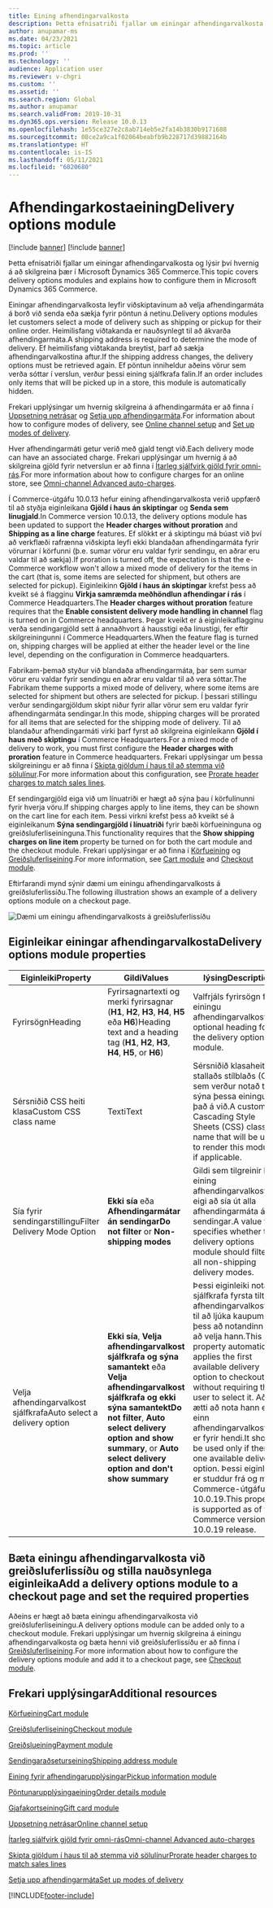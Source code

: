 ```yaml
---
title: Eining afhendingarvalkosta
description: Þetta efnisatriði fjallar um einingar afhendingarvalkosta og lýsir því hvernig á að skilgreina þær í Microsoft Dynamics 365 Commerce.
author: anupamar-ms
ms.date: 04/23/2021
ms.topic: article
ms.prod: ''
ms.technology: ''
audience: Application user
ms.reviewer: v-chgri
ms.custom: ''
ms.assetid: ''
ms.search.region: Global
ms.author: anupamar
ms.search.validFrom: 2019-10-31
ms.dyn365.ops.version: Release 10.0.13
ms.openlocfilehash: 1e55ce327e2c8ab714eb5e2fa14b3830b9171688
ms.sourcegitcommit: 08ce2a9ca1f02064beabfb9b228717d39882164b
ms.translationtype: HT
ms.contentlocale: is-IS
ms.lasthandoff: 05/11/2021
ms.locfileid: "6020680"
---
```

# <a name="delivery-options-module"></a><span data-ttu-id="7c75e-103">Afhendingarkostaeining</span><span class="sxs-lookup"><span data-stu-id="7c75e-103">Delivery options module</span></span>

[!include [banner](includes/banner.md)]
[!include [banner](includes/preview-banner.md)]

<span data-ttu-id="7c75e-104">Þetta efnisatriði fjallar um einingar afhendingarvalkosta og lýsir því hvernig á að skilgreina þær í Microsoft Dynamics 365 Commerce.</span><span class="sxs-lookup"><span data-stu-id="7c75e-104">This topic covers delivery options modules and explains how to configure them in Microsoft Dynamics 365 Commerce.</span></span>

<span data-ttu-id="7c75e-105">Einingar afhendingarvalkosta leyfir viðskiptavinum að velja afhendingarmáta á borð við senda eða sækja fyrir pöntun á netinu.</span><span class="sxs-lookup"><span data-stu-id="7c75e-105">Delivery options modules let customers select a mode of delivery such as shipping or pickup for their online order.</span></span> <span data-ttu-id="7c75e-106">Heimilisfang viðtakanda er nauðsynlegt til að ákvarða afhendingarmáta.</span><span class="sxs-lookup"><span data-stu-id="7c75e-106">A shipping address is required to determine the mode of delivery.</span></span> <span data-ttu-id="7c75e-107">Ef heimilisfang viðtakanda breytist, þarf að sækja afhendingarvalkostina aftur.</span><span class="sxs-lookup"><span data-stu-id="7c75e-107">If the shipping address changes, the delivery options must be retrieved again.</span></span> <span data-ttu-id="7c75e-108">Ef pöntun inniheldur aðeins vörur sem verða sóttar í verslun, verður þessi eining sjálfkrafa falin.</span><span class="sxs-lookup"><span data-stu-id="7c75e-108">If an order includes only items that will be picked up in a store, this module is automatically hidden.</span></span>

<span data-ttu-id="7c75e-109">Frekari upplýsingar um hvernig skilgreina á afhendingarmáta er að finna í [Uppsetning netrásar](channel-setup-online.md) og [Setja upp afhendingarmáta](/dynamicsax-2012/appuser-itpro/set-up-modes-of-delivery).</span><span class="sxs-lookup"><span data-stu-id="7c75e-109">For information about how to configure modes of delivery, see [Online channel setup](channel-setup-online.md) and [Set up modes of delivery](/dynamicsax-2012/appuser-itpro/set-up-modes-of-delivery).</span></span>

<span data-ttu-id="7c75e-110">Hver afhendingarmáti getur verið með gjald tengt við.</span><span class="sxs-lookup"><span data-stu-id="7c75e-110">Each delivery mode can have an associated charge.</span></span> <span data-ttu-id="7c75e-111">Frekari upplýsingar um hvernig á að skilgreina gjöld fyrir netverslun er að finna í [Ítarleg sjálfvirk gjöld fyrir omni-rás](omni-auto-charges.md).</span><span class="sxs-lookup"><span data-stu-id="7c75e-111">For more information about how to configure charges for an online store, see [Omni-channel Advanced auto-charges](omni-auto-charges.md).</span></span>

<span data-ttu-id="7c75e-112">Í Commerce-útgáfu 10.0.13 hefur eining afhendingarvalkosta verið uppfærð til að styðja eiginleikana **Gjöld í haus án skiptingar** og **Senda sem línugjald**.</span><span class="sxs-lookup"><span data-stu-id="7c75e-112">In Commerce version 10.0.13, the delivery options module has been updated to support the **Header charges without proration** and **Shipping as a line charge** features.</span></span> <span data-ttu-id="7c75e-113">Ef slökkt er á skiptingu má búast við því að verkflæði rafrænna viðskipta leyfi ekki blandaðan afhendingarmáta fyrir vörurnar í körfunni (þ.e. sumar vörur eru valdar fyrir sendingu, en aðrar eru valdar til að sækja).</span><span class="sxs-lookup"><span data-stu-id="7c75e-113">If proration is turned off, the expectation is that the e-Commerce workflow won't allow a mixed mode of delivery for the items in the cart (that is, some items are selected for shipment, but others are selected for pickup).</span></span> <span data-ttu-id="7c75e-114">Eiginleikinn **Gjöld í haus án skiptingar** krefst þess að kveikt sé á flagginu **Virkja samræmda meðhöndlun afhendingar í rás** í Commerce Headquarters.</span><span class="sxs-lookup"><span data-stu-id="7c75e-114">The **Header charges without proration** feature requires that the **Enable consistent delivery mode handling in channel** flag is turned on in Commerce headquarters.</span></span> <span data-ttu-id="7c75e-115">Þegar kveikt er á eiginleikaflagginu verða sendingargjöld sett á annaðhvort á hausstigi eða línustigi, fer eftir skilgreiningunni í Commerce Headquarters.</span><span class="sxs-lookup"><span data-stu-id="7c75e-115">When the feature flag is turned on, shipping charges will be applied at either the header level or the line level, depending on the configuration in Commerce headquarters.</span></span>

<span data-ttu-id="7c75e-116">Fabrikam-þemað styður við blandaða afhendingarmáta, þar sem sumar vörur eru valdar fyrir sendingu en aðrar eru valdar til að vera sóttar.</span><span class="sxs-lookup"><span data-stu-id="7c75e-116">The Fabrikam theme supports a mixed mode of delivery, where some items are selected for shipment but others are selected for pickup.</span></span> <span data-ttu-id="7c75e-117">Í þessari stillingu verður sendingargjöldum skipt niður fyrir allar vörur sem eru valdar fyrir afhendingarmáta sendingar.</span><span class="sxs-lookup"><span data-stu-id="7c75e-117">In this mode, shipping charges will be prorated for all items that are selected for the shipping mode of delivery.</span></span> <span data-ttu-id="7c75e-118">Til að blandaður afhendingarmáti virki þarf fyrst að skilgreina eiginleikann **Gjöld í haus með skiptingu** í Commerce Headquarters.</span><span class="sxs-lookup"><span data-stu-id="7c75e-118">For a mixed mode of delivery to work, you must first configure the **Header charges with proration** feature in Commerce headquarters.</span></span> <span data-ttu-id="7c75e-119">Frekari upplýsingar um þessa skilgreiningu er að finna í [Skipta gjöldum í haus til að stemma við sölulínur](pro-rate-charges-matching-lines.md).</span><span class="sxs-lookup"><span data-stu-id="7c75e-119">For more information about this configuration, see [Prorate header charges to match sales lines](pro-rate-charges-matching-lines.md).</span></span>

<span data-ttu-id="7c75e-120">Ef sendingargjöld eiga við um línuatriði er hægt að sýna þau í körfulínunni fyrir hverja vöru.</span><span class="sxs-lookup"><span data-stu-id="7c75e-120">If shipping charges apply to line items, they can be shown on the cart line for each item.</span></span> <span data-ttu-id="7c75e-121">Þessi virkni krefst þess að kveikt sé á eiginleikanum **Sýna sendingargjöld í línuatriði** fyrir bæði körfueininguna og greiðsluferliseininguna.</span><span class="sxs-lookup"><span data-stu-id="7c75e-121">This functionality requires that the **Show shipping charges on line item** property be turned on for both the cart module and the checkout module.</span></span> <span data-ttu-id="7c75e-122">Frekari upplýsingar er að finna í [Körfueining](add-cart-module.md) og [Greiðsluferliseining](add-checkout-module.md).</span><span class="sxs-lookup"><span data-stu-id="7c75e-122">For more information, see [Cart module](add-cart-module.md) and [Checkout module](add-checkout-module.md).</span></span>

<span data-ttu-id="7c75e-123">Eftirfarandi mynd sýnir dæmi um einingu afhendingarvalkosts á greiðsluferlissíðu.</span><span class="sxs-lookup"><span data-stu-id="7c75e-123">The following illustration shows an example of a delivery options module on a checkout page.</span></span>

![Dæmi um einingu afhendingarvalkosts á greiðsluferlissíðu](./media/ecommerce-deliveryoptions.PNG)

## <a name="delivery-options-module-properties"></a><span data-ttu-id="7c75e-125">Eiginleikar einingar afhendingarvalkosta</span><span class="sxs-lookup"><span data-stu-id="7c75e-125">Delivery options module properties</span></span>

| <span data-ttu-id="7c75e-126">Eiginleiki</span><span class="sxs-lookup"><span data-stu-id="7c75e-126">Property</span></span> | <span data-ttu-id="7c75e-127">Gildi</span><span class="sxs-lookup"><span data-stu-id="7c75e-127">Values</span></span> | <span data-ttu-id="7c75e-128">lýsing</span><span class="sxs-lookup"><span data-stu-id="7c75e-128">Description</span></span> |
|----------|--------|-------------|
| <span data-ttu-id="7c75e-129">Fyrirsögn</span><span class="sxs-lookup"><span data-stu-id="7c75e-129">Heading</span></span> | <span data-ttu-id="7c75e-130">Fyrirsagnartexti og merki fyrirsagnar (**H1**, **H2**, **H3**, **H4**, **H5** eða **H6**)</span><span class="sxs-lookup"><span data-stu-id="7c75e-130">Heading text and a heading tag (**H1**, **H2**, **H3**, **H4**, **H5**, or **H6**)</span></span> | <span data-ttu-id="7c75e-131">Valfrjáls fyrirsögn fyrir einingu afhendingarvalkosta.</span><span class="sxs-lookup"><span data-stu-id="7c75e-131">An optional heading for the delivery options module.</span></span> |
| <span data-ttu-id="7c75e-132">Sérsniðið CSS heiti klasa</span><span class="sxs-lookup"><span data-stu-id="7c75e-132">Custom CSS class name</span></span> | <span data-ttu-id="7c75e-133">Texti</span><span class="sxs-lookup"><span data-stu-id="7c75e-133">Text</span></span> | <span data-ttu-id="7c75e-134">Sérsniðið klasaheiti stallaðs stílblaðs (CSS) sem verður notað til að sýna þessa einingu, ef það á við.</span><span class="sxs-lookup"><span data-stu-id="7c75e-134">A custom Cascading Style Sheets (CSS) class name that will be used to render this module, if applicable.</span></span> |
| <span data-ttu-id="7c75e-135">Sía fyrir sendingarstillingu</span><span class="sxs-lookup"><span data-stu-id="7c75e-135">Filter Delivery Mode Option</span></span> | <span data-ttu-id="7c75e-136">**Ekki sía** eða **Afhendingarmátar án sendingar**</span><span class="sxs-lookup"><span data-stu-id="7c75e-136">**Do not filter** or **Non-shipping modes**</span></span> | <span data-ttu-id="7c75e-137">Gildi sem tilgreinir hvort eining afhendingarvalkosta eigi að sía út alla afhendingarmáta án sendingar.</span><span class="sxs-lookup"><span data-stu-id="7c75e-137">A value that specifies whether the delivery options module should filter out all non-shipping delivery modes.</span></span> |
| <span data-ttu-id="7c75e-138">Velja afhendingarvalkost sjálfkrafa</span><span class="sxs-lookup"><span data-stu-id="7c75e-138">Auto select a delivery option</span></span> | <span data-ttu-id="7c75e-139">**Ekki sía**, **Velja afhendingarvalkost sjálfkrafa og sýna samantekt** eða **Velja afhendingarvalkost sjálfkrafa og ekki sýna samantekt**</span><span class="sxs-lookup"><span data-stu-id="7c75e-139">**Do not filter**, **Auto select delivery option and show summary**, or **Auto select delivery option and don't show summary**</span></span> | <span data-ttu-id="7c75e-140">Þessi eiginleiki notar sjálfkrafa fyrsta tiltæka afhendingarvalkostinn til að ljúka kaupum án þess að notandinn þurfi að velja hann.</span><span class="sxs-lookup"><span data-stu-id="7c75e-140">This property automatically applies the first available delivery option to checkout without requiring the user to select it.</span></span> <span data-ttu-id="7c75e-141">Aðeins ætti að nota hann ef einn afhendingarvalkostur er fyrir hendi.</span><span class="sxs-lookup"><span data-stu-id="7c75e-141">It should be used only if there is one available delivery option.</span></span> <span data-ttu-id="7c75e-142">Þessi eiginleiki er studdur frá og með Commerce-útgáfu 10.0.19.</span><span class="sxs-lookup"><span data-stu-id="7c75e-142">This property is supported as of the Commerce version 10.0.19 release.</span></span> |

## <a name="add-a-delivery-options-module-to-a-checkout-page-and-set-the-required-properties"></a><span data-ttu-id="7c75e-143">Bæta einingu afhendingarvalkosta við greiðsluferlissíðu og stilla nauðsynlega eiginleika</span><span class="sxs-lookup"><span data-stu-id="7c75e-143">Add a delivery options module to a checkout page and set the required properties</span></span>

<span data-ttu-id="7c75e-144">Aðeins er hægt að bæta einingu afhendingarvalkosta við greiðsluferliseiningu.</span><span class="sxs-lookup"><span data-stu-id="7c75e-144">A delivery options module can be added only to a checkout module.</span></span> <span data-ttu-id="7c75e-145">Frekari upplýsingar um hvernig skilgreina á einingu afhendingarvalkosta og bæta henni við greiðsluferlissíðu er að finna í [Greiðsluferliseining](add-checkout-module.md).</span><span class="sxs-lookup"><span data-stu-id="7c75e-145">For more information about how to configure the delivery options module and add it to a checkout page, see [Checkout module](add-checkout-module.md).</span></span>

## <a name="additional-resources"></a><span data-ttu-id="7c75e-146">Frekari upplýsingar</span><span class="sxs-lookup"><span data-stu-id="7c75e-146">Additional resources</span></span>

[<span data-ttu-id="7c75e-147">Körfueining</span><span class="sxs-lookup"><span data-stu-id="7c75e-147">Cart module</span></span>](add-cart-module.md)

[<span data-ttu-id="7c75e-148">Greiðsluferliseining</span><span class="sxs-lookup"><span data-stu-id="7c75e-148">Checkout module</span></span>](add-checkout-module.md)

[<span data-ttu-id="7c75e-149">Greiðslueining</span><span class="sxs-lookup"><span data-stu-id="7c75e-149">Payment module</span></span>](payment-module.md)

[<span data-ttu-id="7c75e-150">Sendingaraðseturseining</span><span class="sxs-lookup"><span data-stu-id="7c75e-150">Shipping address module</span></span>](ship-address-module.md)

[<span data-ttu-id="7c75e-151">Eining fyrir afhendingarupplýsingar</span><span class="sxs-lookup"><span data-stu-id="7c75e-151">Pickup information module</span></span>](pickup-info-module.md)

[<span data-ttu-id="7c75e-152">Pöntunarupplýsingaeining</span><span class="sxs-lookup"><span data-stu-id="7c75e-152">Order details module</span></span>](order-confirmation-module.md)

[<span data-ttu-id="7c75e-153">Gjafakortseining</span><span class="sxs-lookup"><span data-stu-id="7c75e-153">Gift card module</span></span>](add-giftcard.md)

[<span data-ttu-id="7c75e-154">Uppsetning netrásar</span><span class="sxs-lookup"><span data-stu-id="7c75e-154">Online channel setup</span></span>](channel-setup-online.md)

[<span data-ttu-id="7c75e-155">Ítarleg sjálfvirk gjöld fyrir omni-rás</span><span class="sxs-lookup"><span data-stu-id="7c75e-155">Omni-channel Advanced auto-charges</span></span>](omni-auto-charges.md)

[<span data-ttu-id="7c75e-156">Skipta gjöldum í haus til að stemma við sölulínur</span><span class="sxs-lookup"><span data-stu-id="7c75e-156">Prorate header charges to match sales lines</span></span>](pro-rate-charges-matching-lines.md)

[<span data-ttu-id="7c75e-157">Setja upp afhendingarmáta</span><span class="sxs-lookup"><span data-stu-id="7c75e-157">Set up modes of delivery</span></span>](/dynamicsax-2012/appuser-itpro/set-up-modes-of-delivery)


[!INCLUDE[footer-include](../includes/footer-banner.md)]
